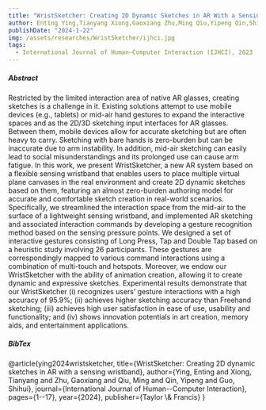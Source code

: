 ```yaml
---
title: "WristSketcher: Creating 2D Dynamic Sketches in AR With a Sensing Wristband"
author: Enting Ying,Tianyang Xiong,Gaoxiang Zhu,Ming Qiu,Yipeng Qin,Shihui Guo
publishDate: "2024-1-22"
img: /assets/researches/WristSketcher/ijhci.jpg
tags:
  - International Journal of Human–Computer Interaction (IJHCI), 2023
---
```


<h5>Abstract</h5>
Restricted by the limited interaction area of native AR glasses, creating sketches is a challenge in it. Existing solutions attempt to use mobile devices (e.g., tablets) or mid-air hand gestures to expand the interactive spaces and as the 2D/3D sketching input interfaces for AR glasses. Between them, mobile devices allow for accurate sketching but are often heavy to carry. Sketching with bare hands is zero-burden but can be inaccurate due to arm instability. In addition, mid-air sketching can easily lead to social misunderstandings and its prolonged use can cause arm fatigue. In this work, we present WristSketcher, a new AR system based on a flexible sensing wristband that enables users to place multiple virtual plane canvases in the real environment and create 2D dynamic sketches based on them, featuring an almost zero-burden authoring model for accurate and comfortable sketch creation in real-world scenarios. Specifically, we streamlined the interaction space from the mid-air to the surface of a lightweight sensing wristband, and implemented AR sketching and associated interaction commands by developing a gesture recognition method based on the sensing pressure points. We designed a set of interactive gestures consisting of Long Press, Tap and Double Tap based on a heuristic study involving 26 participants. These gestures are correspondingly mapped to various command interactions using a combination of multi-touch and hotspots. Moreover, we endow our WristSketcher with the ability of animation creation, allowing it to create dynamic and expressive sketches. Experimental results demonstrate that our WristSketcher (i) recognizes users’ gesture interactions with a high accuracy of 95.9%; (ii) achieves higher sketching accuracy than Freehand sketching; (iii) achieves high user satisfaction in ease of use, usability and functionality; and (iv) shows innovation potentials in art creation, memory aids, and entertainment applications.

<h5>BibTex</h5>
@article{ying2024wristsketcher,
title={WristSketcher: Creating 2D dynamic sketches in AR with a sensing wristband},
author={Ying, Enting and Xiong, Tianyang and Zhu, Gaoxiang and Qiu, Ming and Qin, Yipeng and Guo, Shihui},
journal={International Journal of Human--Computer Interaction},
pages={1--17},
year={2024},
publisher={Taylor \& Francis}
}
</p>

